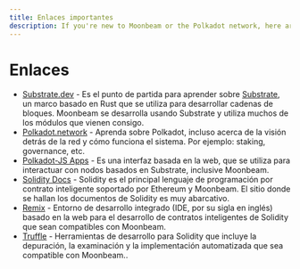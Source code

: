 ```yaml
---
title: Enlaces importantes
description: If you're new to Moonbeam or the Polkadot network, here are some important links to review, including compatible Ethereum tools.
---
```


# Enlaces

 - [Substrate.dev](https://substrate.dev/) - Es el punto de partida para aprender sobre [Substrate](/resources/glossary/#substrate), un marco basado en Rust que se utiliza para desarrollar cadenas de bloques. Moonbeam se desarrolla usando Substrate y utiliza muchos de los módulos que vienen consigo.
 - [Polkadot.network](https://polkadot.network/) - Aprenda sobre Polkadot, incluso acerca de la visión detrás de la red y cómo funciona el sistema. Por ejemplo: staking, governance, etc.
 - [Polkadot-JS Apps](https://polkadot.js.org/apps) - Es una interfaz basada en la web, que se utiliza para interactuar con nodos basados en Substrate, inclusive Moonbeam.
 - [Solidity Docs](https://solidity.readthedocs.io/) - Solidity es el principal lenguaje de programación por contrato inteligente soportado por Ethereum y Moonbeam. El sitio donde se hallan los documentos de Solidity es muy abarcativo.
 - [Remix](https://remix.ethereum.org/) - Entorno de desarrollo integrado (IDE, por su sigla en inglés) basado en la web para el desarrollo de contratos inteligentes de
Solidity que sean compatibles con Moonbeam.
 - [Truffle](https://www.trufflesuite.com/) - Herramientas de desarrollo para Solidity que incluye la depuración, la examinación y la implementación automatizada que sea compatible con Moonbeam..
